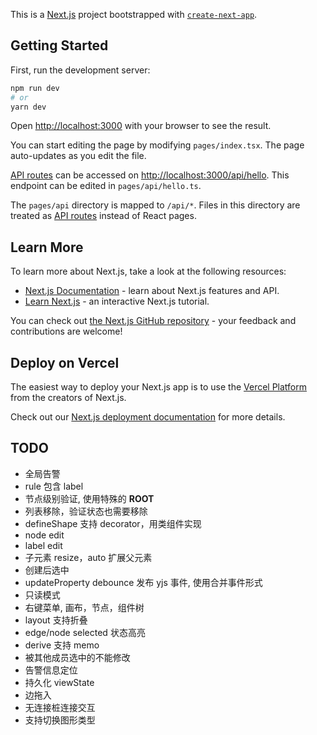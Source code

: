 This is a [Next.js](https://nextjs.org/) project bootstrapped with [`create-next-app`](https://github.com/vercel/next.js/tree/canary/packages/create-next-app).

## Getting Started

First, run the development server:

```bash
npm run dev
# or
yarn dev
```

Open [http://localhost:3000](http://localhost:3000) with your browser to see the result.

You can start editing the page by modifying `pages/index.tsx`. The page auto-updates as you edit the file.

[API routes](https://nextjs.org/docs/api-routes/introduction) can be accessed on [http://localhost:3000/api/hello](http://localhost:3000/api/hello). This endpoint can be edited in `pages/api/hello.ts`.

The `pages/api` directory is mapped to `/api/*`. Files in this directory are treated as [API routes](https://nextjs.org/docs/api-routes/introduction) instead of React pages.

## Learn More

To learn more about Next.js, take a look at the following resources:

- [Next.js Documentation](https://nextjs.org/docs) - learn about Next.js features and API.
- [Learn Next.js](https://nextjs.org/learn) - an interactive Next.js tutorial.

You can check out [the Next.js GitHub repository](https://github.com/vercel/next.js/) - your feedback and contributions are welcome!

## Deploy on Vercel

The easiest way to deploy your Next.js app is to use the [Vercel Platform](https://vercel.com/new?utm_medium=default-template&filter=next.js&utm_source=create-next-app&utm_campaign=create-next-app-readme) from the creators of Next.js.

Check out our [Next.js deployment documentation](https://nextjs.org/docs/deployment) for more details.

## TODO

- 全局告警
- rule 包含 label
- 节点级别验证, 使用特殊的 **ROOT**
- 列表移除，验证状态也需要移除
- defineShape 支持 decorator，用类组件实现
- node edit
- label edit
- 子元素 resize，auto 扩展父元素
- 创建后选中
- updateProperty debounce 发布 yjs 事件, 使用合并事件形式
- 只读模式
- 右键菜单, 画布，节点，组件树
- layout 支持折叠
- edge/node selected 状态高亮
- derive 支持 memo
- 被其他成员选中的不能修改
- 告警信息定位
- 持久化 viewState
- 边拖入
- 无连接桩连接交互
- 支持切换图形类型
